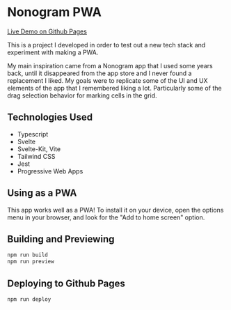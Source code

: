 # Nonogram PWA

[Live Demo on Github Pages](brooksvb.github.io/nonogram-pwa)

This is a project I developed in order to test out a new tech stack and experiment with making a PWA.

My main inspiration came from a Nonogram app that I used some years back, until it disappeared from the app store and I never found a replacement I liked. My goals were to replicate some of the UI and UX elements of the app that I remembered liking a lot. Particularly some of the drag selection behavior for marking cells in the grid.

## Technologies Used
- Typescript
- Svelte
- Svelte-Kit, Vite
- Tailwind CSS
- Jest
- Progressive Web Apps

## Using as a PWA
This app works well as a PWA! To install it on your device, open the options menu in your browser, and look for the "Add to home screen" option.

## Building and Previewing
```bash
npm run build
npm run preview
```

## Deploying to Github Pages
```bash
npm run deploy
```